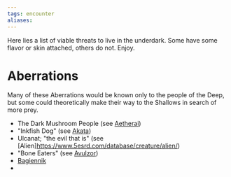```yaml
---
tags: encounter
aliases:
---
```


Here lies a list of viable threats to live in the underdark. Some have some flavor or skin attached, others do not. Enjoy.

# Aberrations
Many of these Aberrations would be known only to the people of the Deep, but some could theoretically make their way to the Shallows in search of more prey.
- The Dark Mushroom People (see [Aetherai](https://www.5esrd.com/database/creature/aetherai/))
- "Inkfish Dog" (see [Akata](https://www.5esrd.com/database/creature/akata/))
- Ulcanat; "the evil that is" (see [Alien]https://www.5esrd.com/database/creature/alien/)
- "Bone Eaters" (see [Avulzor](https://www.5esrd.com/database/creature/avulzor/))
- [Bagiennik](https://www.5esrd.com/database/creature/bagiennik-3pp/)
- 